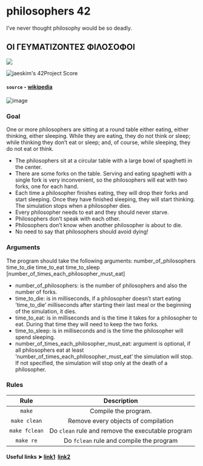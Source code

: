 # philosophers 42
I’ve never thought philosophy would be so deadly.
## ΟΙ ΓΕΥΜΑΤΙΖΟΝΤΕΣ ΦΙΛΟΣΟΦΟΙ
![](https://github.com/hanshazairi/42-minitalk/workflows/norminette/badge.svg)

![jaeskim's 42Project Score](https://badge42.herokuapp.com/api/project/letumany/minitalk)
#### `source` - [wikipedia](https://en.wikipedia.org/wiki/Dining_philosophers_problem)

![image](https://user-images.githubusercontent.com/73405731/153401286-ef7133b2-918c-4b5a-9d44-1df5e321f542.png)
### Goal
One or more philosophers are sitting at a round table either eating, either thinking, either sleeping. While they are eating, they do not think or sleep; while thinking they don’t eat or sleep; and, of course, while sleeping, they do not eat or think.
  - The philosophers sit at a circular table with a large bowl of spaghetti in the center.
  - There are some forks on the table. Serving and eating spaghetti with a single fork
is very inconvenient, so the philosophers will eat with two forks, one for each hand.
  - Each time a philosopher finishes eating, they will drop their forks and start sleeping. Once they have finished sleeping, they will start thinking. The simulation stops when a philosopher dies.
  - Every philosopher needs to eat and they should never starve.
  - Philosophers don’t speak with each other.
  - Philosophers don’t know when another philosopher is about to die.
  - No need to say that philosophers should avoid dying!

### Arguments

The program should take the following arguments: number_of_philosophers time_to_die
time_to_eat time_to_sleep [number_of_times_each_philosopher_must_eat]
  - number_of_philosophers: is the number of philosophers and also the number of forks.
  - time_to_die: is in milliseconds, if a philosopher doesn’t start eating ’time_to_die’ milliseconds after starting their last meal or the beginning of the simulation,
it dies.
  - time_to_eat: is in milliseconds and is the time it takes for a philosopher to eat. During that time they will need to keep the two forks.
  - time_to_sleep: is in milliseconds and is the time the philosopher will spend sleeping.
  - number_of_times_each_philosopher_must_eat: argument is optional, if all philosophers eat at least ’number_of_times_each_philosopher_must_eat’ the simulation will stop. If not specified, the simulation will stop only at the death of a philosopher.
 
### Rules

| Rule         |                 Description                             |
|:------------:|:-------------------------------------------------------:|
| `make`       | Compile the program.                                    |
| `make clean` | Remove every objects of compilation                     |
| `make fclean`| Do `clean` rule and remove the executable program       |
| `make re`    | Do `fclean` rule and compile the program                |

#### Useful links ➤ [link1](https://youtu.be/d9s_d28yJq0)  [link2](https://youtu.be/uA8X5zNOGw8)
